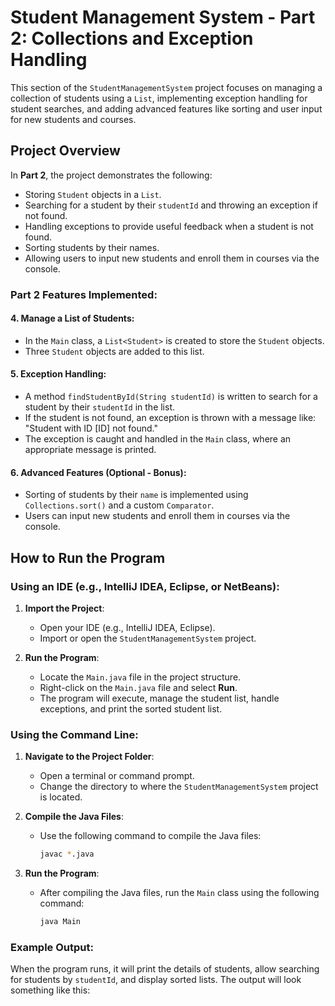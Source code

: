 # Student Management System - Part 2: Collections and Exception Handling

This section of the `StudentManagementSystem` project focuses on managing a collection of students using a `List`, implementing exception handling for student searches, and adding advanced features like sorting and user input for new students and courses.

## Project Overview

In **Part 2**, the project demonstrates the following:
- Storing `Student` objects in a `List`.
- Searching for a student by their `studentId` and throwing an exception if not found.
- Handling exceptions to provide useful feedback when a student is not found.
- Sorting students by their names.
- Allowing users to input new students and enroll them in courses via the console.

### Part 2 Features Implemented:

#### 4. Manage a List of Students:
- In the `Main` class, a `List<Student>` is created to store the `Student` objects.
- Three `Student` objects are added to this list.

#### 5. Exception Handling:
- A method `findStudentById(String studentId)` is written to search for a student by their `studentId` in the list.
- If the student is not found, an exception is thrown with a message like: "Student with ID [ID] not found."
- The exception is caught and handled in the `Main` class, where an appropriate message is printed.

#### 6. Advanced Features (Optional - Bonus):
- Sorting of students by their `name` is implemented using `Collections.sort()` and a custom `Comparator`.
- Users can input new students and enroll them in courses via the console.

## How to Run the Program

### Using an IDE (e.g., IntelliJ IDEA, Eclipse, or NetBeans):

1. **Import the Project**:
   - Open your IDE (e.g., IntelliJ IDEA, Eclipse).
   - Import or open the `StudentManagementSystem` project.

2. **Run the Program**:
   - Locate the `Main.java` file in the project structure.
   - Right-click on the `Main.java` file and select **Run**.
   - The program will execute, manage the student list, handle exceptions, and print the sorted student list.

### Using the Command Line:

1. **Navigate to the Project Folder**:
   - Open a terminal or command prompt.
   - Change the directory to where the `StudentManagementSystem` project is located.

2. **Compile the Java Files**:
   - Use the following command to compile the Java files:
     ```bash
     javac *.java
     ```

3. **Run the Program**:
   - After compiling the Java files, run the `Main` class using the following command:
     ```bash
     java Main
     ```

### Example Output:

When the program runs, it will print the details of students, allow searching for students by `studentId`, and display sorted lists. The output will look something like this:

